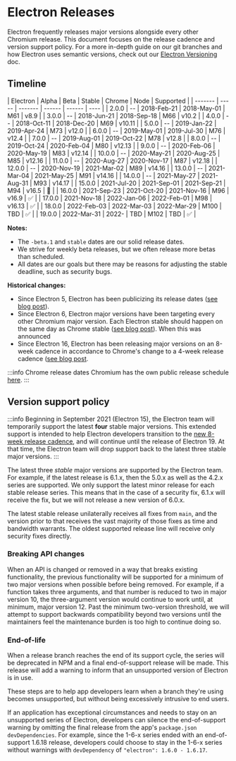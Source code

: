 # Electron Releases

Electron frequently releases major versions alongside every other Chromium release.
This document focuses on the release cadence and version support policy.
For a more in-depth guide on our git branches and how Electron uses semantic versions,
check out our [Electron Versioning](./electron-versioning.md) doc.

## Timeline

| Electron | Alpha | Beta | Stable | Chrome | Node | Supported |
| ------- | ----- | ------- | ------ | ------ | ---- |
| 2.0.0 | -- | 2018-Feb-21 | 2018-May-01 | M61 | v8.9 |
| 3.0.0 | -- | 2018-Jun-21 | 2018-Sep-18 | M66 | v10.2 |
| 4.0.0 | -- | 2018-Oct-11 | 2018-Dec-20 | M69 | v10.11 |
| 5.0.0 | -- | 2019-Jan-22 | 2019-Apr-24 | M73 | v12.0 |
| 6.0.0 | -- | 2019-May-01 | 2019-Jul-30 | M76 | v12.4 |
| 7.0.0 | -- | 2019-Aug-01 | 2019-Oct-22 | M78 | v12.8 |
| 8.0.0 | -- | 2019-Oct-24 | 2020-Feb-04 | M80 | v12.13 |
| 9.0.0 | -- | 2020-Feb-06 | 2020-May-19 | M83 | v12.14 |
| 10.0.0 | -- | 2020-May-21 | 2020-Aug-25 | M85 | v12.16 |
| 11.0.0 | -- | 2020-Aug-27 | 2020-Nov-17 | M87 | v12.18 |
| 12.0.0 | -- | 2020-Nov-19 | 2021-Mar-02 | M89 | v14.16 |
| 13.0.0 | -- | 2021-Mar-04 | 2021-May-25 | M91 | v14.16 |
| 14.0.0 | -- | 2021-May-27 | 2021-Aug-31 | M93 | v14.17 |
| 15.0.0 | 2021-Jul-20 | 2021-Sep-01 | 2021-Sep-21 | M94 | v16.5 | 🚫 |
| 16.0.0 | 2021-Sep-23 | 2021-Oct-20 | 2021-Nov-16 | M96 | v16.9 | ✅ |
| 17.0.0 | 2021-Nov-18 | 2022-Jan-06 | 2022-Feb-01 | M98 | v16.13 | ✅ |
| 18.0.0 | 2022-Feb-03 | 2022-Mar-03 | 2022-Mar-29 | M100 | TBD | ✅ |
| 19.0.0 | 2022-Mar-31 | 2022- | TBD | M102 | TBD | ✅ |

**Notes:**

* The `-beta.1` and `stable` dates are our solid release dates.
* We strive for weekly beta releases, but we often release more betas than scheduled.
* All dates are our goals but there may be reasons for adjusting the stable deadline, such as security bugs.

**Historical changes:**

* Since Electron 5, Electron has been publicizing its release dates ([see blog post](https://electronjs.org/blog/electron-5-0-timeline)).
* Since Electron 6, Electron major versions have been targeting every other Chromium major version. Each Electron stable should happen on the same day as Chrome stable ([see blog post](https://www.electronjs.org/blog/12-week-cadence)). When this was announced
* Since Electron 16, Electron has been releasing major versions on an 8-week cadence in accordance to Chrome's change to a 4-week release cadence ([see blog post](https://www.electronjs.org/blog/8-week-cadence).

:::info Chrome release dates
Chromium has the own public release schedule [here](https://chromiumdash.appspot.com/schedule).
:::

## Version support policy

:::info
Beginning in September 2021 (Electron 15), the Electron team
will temporarily support the latest **four** stable major versions. This
extended support is intended to help Electron developers transition to
the [new 8-week release cadence](https://electronjs.org/blog/8-week-cadence),
and will continue until the release of Electron 19. At that time,
the Electron team will drop support back to the latest three stable major versions.
:::

The latest three *stable* major versions are supported by the Electron team.
For example, if the latest release is 6.1.x, then the 5.0.x as well
as the 4.2.x series are supported. We only support the latest minor release
for each stable release series. This means that in the case of a security fix,
6.1.x will receive the fix, but we will not release a new version of 6.0.x.

The latest stable release unilaterally receives all fixes from `main`,
and the version prior to that receives the vast majority of those fixes
as time and bandwidth warrants. The oldest supported release line will receive
only security fixes directly.

### Breaking API changes

When an API is changed or removed in a way that breaks existing functionality, the
previous functionality will be supported for a minimum of two major versions when
possible before being removed. For example, if a function takes three arguments,
and that number is reduced to two in major version 10, the three-argument version would
continue to work until, at minimum, major version 12. Past the minimum two-version
threshold, we will attempt to support backwards compatibility beyond two versions
until the maintainers feel the maintenance burden is too high to continue doing so.

### End-of-life

When a release branch reaches the end of its support cycle, the series
will be deprecated in NPM and a final end-of-support release will be
made. This release will add a warning to inform that an unsupported
version of Electron is in use.

These steps are to help app developers learn when a branch they're
using becomes unsupported, but without being excessively intrusive
to end users.

If an application has exceptional circumstances and needs to stay
on an unsupported series of Electron, developers can silence the
end-of-support warning by omitting the final release from the app's
`package.json` `devDependencies`. For example, since the 1-6-x series
ended with an end-of-support 1.6.18 release, developers could choose
to stay in the 1-6-x series without warnings with `devDependency` of
`"electron": 1.6.0 - 1.6.17`.
